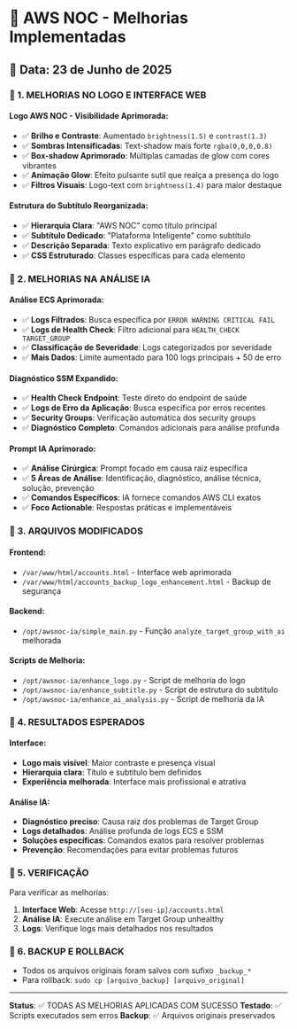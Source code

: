 # 🚀 AWS NOC - Melhorias Implementadas

## 📅 Data: 23 de Junho de 2025

### 🎨 1. MELHORIAS NO LOGO E INTERFACE WEB

#### Logo AWS NOC - Visibilidade Aprimorada:
- ✅ **Brilho e Contraste**: Aumentado `brightness(1.5)` e `contrast(1.3)`
- ✅ **Sombras Intensificadas**: Text-shadow mais forte `rgba(0,0,0,0.8)`
- ✅ **Box-shadow Aprimorado**: Múltiplas camadas de glow com cores vibrantes
- ✅ **Animação Glow**: Efeito pulsante sutil que realça a presença do logo
- ✅ **Filtros Visuais**: Logo-text com `brightness(1.4)` para maior destaque

#### Estrutura do Subtítulo Reorganizada:
- ✅ **Hierarquia Clara**: "AWS NOC" como título principal
- ✅ **Subtítulo Dedicado**: "Plataforma Inteligente" como subtítulo
- ✅ **Descrição Separada**: Texto explicativo em parágrafo dedicado
- ✅ **CSS Estruturado**: Classes específicas para cada elemento

### 🧠 2. MELHORIAS NA ANÁLISE IA

#### Análise ECS Aprimorada:
- ✅ **Logs Filtrados**: Busca específica por `ERROR WARNING CRITICAL FAIL`
- ✅ **Logs de Health Check**: Filtro adicional para `HEALTH_CHECK TARGET_GROUP`
- ✅ **Classificação de Severidade**: Logs categorizados por severidade
- ✅ **Mais Dados**: Limite aumentado para 100 logs principais + 50 de erro

#### Diagnóstico SSM Expandido:
- ✅ **Health Check Endpoint**: Teste direto do endpoint de saúde
- ✅ **Logs de Erro da Aplicação**: Busca específica por erros recentes
- ✅ **Security Groups**: Verificação automática dos security groups
- ✅ **Diagnóstico Completo**: Comandos adicionais para análise profunda

#### Prompt IA Aprimorado:
- ✅ **Análise Cirúrgica**: Prompt focado em causa raiz específica
- ✅ **5 Áreas de Análise**: Identificação, diagnóstico, análise técnica, solução, prevenção
- ✅ **Comandos Específicos**: IA fornece comandos AWS CLI exatos
- ✅ **Foco Actionable**: Respostas práticas e implementáveis

### 📁 3. ARQUIVOS MODIFICADOS

#### Frontend:
- `/var/www/html/accounts.html` - Interface web aprimorada
- `/var/www/html/accounts_backup_logo_enhancement.html` - Backup de segurança

#### Backend:
- `/opt/awsnoc-ia/simple_main.py` - Função `analyze_target_group_with_ai` melhorada

#### Scripts de Melhoria:
- `/opt/awsnoc-ia/enhance_logo.py` - Script de melhoria do logo
- `/opt/awsnoc-ia/enhance_subtitle.py` - Script de estrutura do subtítulo  
- `/opt/awsnoc-ia/enhance_ai_analysis.py` - Script de melhoria da IA

### 🎯 4. RESULTADOS ESPERADOS

#### Interface:
- **Logo mais visível**: Maior contraste e presença visual
- **Hierarquia clara**: Título e subtítulo bem definidos
- **Experiência melhorada**: Interface mais profissional e atrativa

#### Análise IA:
- **Diagnóstico preciso**: Causa raiz dos problemas de Target Group
- **Logs detalhados**: Análise profunda de logs ECS e SSM
- **Soluções específicas**: Comandos exatos para resolver problemas
- **Prevenção**: Recomendações para evitar problemas futuros

### 🔄 5. VERIFICAÇÃO

Para verificar as melhorias:

1. **Interface Web**: Acesse `http://[seu-ip]/accounts.html`
2. **Análise IA**: Execute análise em Target Group unhealthy
3. **Logs**: Verifique logs mais detalhados nos resultados

### 🔧 6. BACKUP E ROLLBACK

- Todos os arquivos originais foram salvos com sufixo `_backup_*`
- Para rollback: `sudo cp [arquivo_backup] [arquivo_original]`

---
**Status**: ✅ TODAS AS MELHORIAS APLICADAS COM SUCESSO
**Testado**: ✅ Scripts executados sem erros
**Backup**: ✅ Arquivos originais preservados
